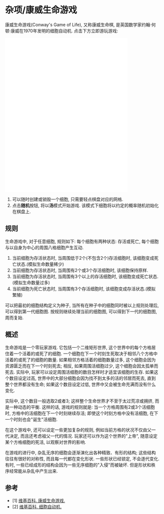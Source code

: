 # 杂项/康威生命游戏

康威生命游戏(Conway's Game of Life), 又称康威生命棋, 是英国数学家约翰·何顿·康威在1970年发明的细胞自动机. 点击下方立即游玩游戏:

<iframe src="/content/misc/game_of_life.html" style="width:400px;height:500px" frameborder="no"></iframe>

1. 可以随时创建或销毁一个细胞, 只需要轻点棋盘对应的网格.
2. 点击**随机**按钮, 将以**汤**模式开始游戏. 该模式下细胞将以约定的概率随机初始化在棋盘上.

## 规则

生命游戏中, 对于任意细胞, 规则如下:
每个细胞有两种状态: 存活或死亡, 每个细胞与以自身为中心的周围八格细胞产生互动.

1. 当前细胞为存活状态时, 当周围低于2个(不包含2个)存活细胞时, 该细胞变成死亡状态.(模拟生命数量稀少)
2. 当前细胞为存活状态时, 当周围有2个或3个存活细胞时, 该细胞保持原样.
3. 当前细胞为存活状态时, 当周围有3个以上的存活细胞时, 该细胞变成死亡状态.(模拟生命数量过多)
4. 当前细胞为死亡状态时, 当周围有3个存活细胞时, 该细胞变成存活状态.(模拟繁殖)

可以把最初的细胞结构定义为种子, 当所有在种子中的细胞同时被以上规则处理后, 可以得到第一代细胞图. 按规则继续处理当前的细胞图, 可以得到下一代的细胞图, 周而复始.

## 概述

生命游戏是一个零玩家游戏. 它包括一个二维矩形世界, 这个世界中的每个方格居住着一个活着的或死了的细胞. 一个细胞在下一个时刻生死取决于相邻八个方格中活着的或死了的细胞的数量. 如果相邻方格活着的细胞数量过多, 这个细胞会因为资源匮乏而在下一个时刻死去; 相反, 如果周围活细胞过少, 这个细胞会因太孤单而死去. 实际中, 玩家可以设定周围活细胞的数目怎样时才适宜该细胞的生存. 如果这个数目设定过高, 世界中的大部分细胞会因为找不到太多的活的邻居而死去, 直到整个世界都没有生命; 如果这个数目设定过低, 世界中又会被生命充满而没有什么变化.

实际中, 这个数目一般选取2或者3; 这样整个生命世界才不至于太过荒凉或拥挤, 而是一种动态的平衡. 这样的话, 游戏的规则就是: 当一个方格周围有2或3个活细胞时, 方格中的活细胞在下一个时刻继续存活; 即使这个时刻方格中没有活细胞, 在下一个时刻也会"诞生"活细胞.

在这个游戏中, 还可以设定一些更加复杂的规则, 例如当前方格的状况不仅由父一代决定, 而且还考虑祖父一代的情况. 玩家还可以作为这个世界的"上帝", 随意设定某个方格细胞的死活, 以观察对世界的影响.

在游戏的进行中, 杂乱无序的细胞会逐渐演化出各种精致、有形的结构; 这些结构往往有很好的对称性, 而且每一代都在变化形状. 一些形状已经锁定, 不会逐代变化. 有时, 一些已经成形的结构会因为一些无序细胞的"入侵"而被破坏. 但是形状和秩序经常能从杂乱中产生出来.

## 参考

- [1] [维基百科. 康威生命游戏.](https://en.wikipedia.org/wiki/Conway%27s_Game_of_Life)
- [2] [维基百科. 细胞自动机.](https://zh.wikipedia.org/wiki/%E7%B4%B0%E8%83%9E%E8%87%AA%E5%8B%95%E6%A9%9F)
